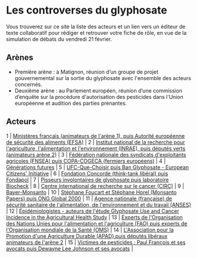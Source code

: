 # Les controverses du glyphosate

Vous trouverez sur ce site la liste des acteurs et un lien vers un éditeur de texte collaboratif pour rédiger et retrouver votre fiche de rôle, en vue de la simulation de débats du vendredi 21 février.

## Arènes

- Première arène : à Matignon, réunion d’un groupe de projet gouvernemental sur la sortie du glyphosate avec l'ensemble des acteurs concernés.
- Deuxième arène : au Parlement européen, réunion d’une commission d’enquête sur la procédure d'autorisation des pesticides dans l'Union européenne et audition des parties prenantes.

## Acteurs

1 | [Ministères français (animateurs de l'arène 1), puis Autorité européenne de sécurité des aliments (EFSA)](https://annuel2.framapad.org/p/9f2a-premier-campus-ministeres-efsa?lang=fr) |
2 | [Institut national de la recherche pour l'agriculture, l'alimentation et l'environnement (INRAE), puis députés verts (animateurs arène 2)](https://annuel2.framapad.org/p/9f2a-premier-campus-inrae-deputes-verts?lang=fr) |
3 | [Fédération nationale des syndicats d'exploitants agricoles (FNSEA) puis COPA-COGECA (fermiers européens)](https://annuel2.framapad.org/p/9f2a-premier-campus-fnsea-copa-cogeca?lang=fr) |
4 | [Générations futures](https://annuel2.framapad.org/p/9f2a-premier-campus-generations-futures?lang=fr) |
5 | [UFC-Que-Choisir puis Ban Glyphosate - European Citizens' Initiative](https://annuel2.framapad.org/p/9f2a-premier-campus-ufc-ban-glyphosate?lang=fr) |
6 | [Fondation Concorde (think-tank libéral) puis Fondapol](https://annuel2.framapad.org/p/9f2a-premier-campus-fondation-concorde?lang=fr) |
7 | [Pisseurs involontaires de glyphosate puis laboratoire Biocheck](https://annuel2.framapad.org/p/9f2a-premier-campus-laboratoire-biocheck?lang=fr) |
8 | [Centre international de recherche sur le cancer (CIRC)](https://annuel2.framapad.org/p/9f28-premier-campus---circ?lang=fr) |
9 | [Bayer-Monsanto](https://annuel2.framapad.org/p/9f2a-premier-campus-bayer-monsanto?lang=fr) |
10 | [Stéphane Foucart et Stéphane Horel (Monsanto Papers) puis ONG Global 2000](https://annuel2.framapad.org/p/9f2a-premier-campus-monsanto-papers-global-2000?lang=fr) |
11 | [Agence nationale (française) de sécurité sanitaire de l'alimentation, de l'environnement et du travail (ANSES)](https://annuel2.framapad.org/p/9f2a-premier-campus-anses?lang=fr) |
12 | [Épidémiologistes - auteurs de l'étude Glyphosate Use and Cancer Incidence in the Agricultural Health Study](https://annuel2.framapad.org/p/9f2a-premier-campus-epidemiologistes?lang=fr) |
13 | [Experts de l'Organisation des Nations Unies pour l'alimentation et l'agriculture (FAO) puis experts de l'Organisation mondiale de la Santé (OMS)](https://annuel2.framapad.org/p/9f2b-premier-campus-fao-oms?lang=fr) |
14 | [L'Association pour la Promotion d'une Agriculture Durable (APAD) puis députés libéraux animateurs de l'arène 2](https://annuel2.framapad.org/p/9f2b-premier-campus-apad-et-deputes-liberaux?lang=fr) |
15 | [Victimes de pesticides : Paul François et ses avocats puis Dewayne Lee Johnson et ses avocats](https://annuel2.framapad.org/p/9f2b-premier-campus-victimes-pesticides?lang=fr) |
